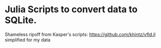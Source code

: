 # Julia Scripts to convert data to SQLite.
Shameless ripoff from Kasper's scripts:
https://github.com/khintz/vfld.jl
simplified for my data
